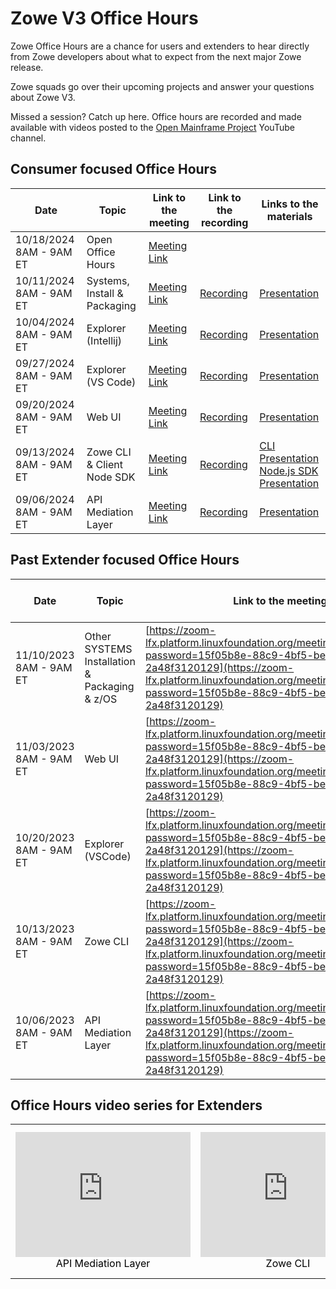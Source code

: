 # Zowe V3 Office Hours

Zowe Office Hours are a chance for users and extenders to hear directly from Zowe developers about what to expect from the next major Zowe release.

Zowe squads go over their upcoming projects and answer your questions about Zowe V3.

Missed a session? Catch up here. Office hours are recorded and made available with videos posted to the [Open Mainframe Project](https://www.youtube.com/@OpenMainframeProject) YouTube channel.

## Consumer focused Office Hours



| Date                      | Topic                          | Link to the meeting                                                                                                                                                                        | Link to the recording                                                                                                    | Links to the materials                                                                                                                                                               |
| ------------------------- | ------------------------------ | ------------------------------------------------------------------------------------------------------------------------------------------------------------------------------------------ |--------------------------------------------------------------------------------------------------------------------------|--------------------------------------------------------------------------------------------------------------------------------------------------------------------------------------|
| 10/18/2024 8AM - 9AM ET   | Open Office Hours              | [Meeting Link](https://zoom-lfx.platform.linuxfoundation.org/meeting/92746535715?password=0d6d9c4d-acab-4979-9ac1-f0a99aaa75c2)                                                               |                                                                                                                          |                                                                                                                                                                                      |
| 10/11/2024 8AM - 9AM ET   | Systems, Install & Packaging   | [Meeting Link](https://zoom-lfx.platform.linuxfoundation.org/meeting/92746535715?password=0d6d9c4d-acab-4979-9ac1-f0a99aaa75c2)                                                               | [Recording](https://zoom.us/rec/share/ogO4Ecuefp9QwLqQVg2_zqyJ1fOO2385arJ1Ug5pQNfsL4rW-743kJBt4eneqs-m.UA9GjLdNNIaZkIDU)                                                                                                            | [Presentation](https://ibm.box.com/shared/static/djno8xy478ym59fkmu5y8mb0rk1y6h4q.pptx)                                                                                                                                                                     |
| 10/04/2024 8AM - 9AM ET   | Explorer (Intellij)            | [Meeting Link](https://zoom-lfx.platform.linuxfoundation.org/meeting/92746535715?password=0d6d9c4d-acab-4979-9ac1-f0a99aaa75c2)                                                               | [Recording](https://zoom.us/rec/share/O7Da70rz1tpqyacu_haEVKiW2H-5z7KGIVMTA8s54M8oYstUsPTfUAmYKAT_7KLL.M4vBDpCmWHNfpiwn) | [Presentation](https://ibm.box.com/shared/static/8b16myv1fd41dbe3woaj7ojni8qq9z1t.pptx)                                                                                              |
| 09/27/2024 8AM - 9AM ET   | Explorer (VS Code)             | [Meeting Link](https://zoom-lfx.platform.linuxfoundation.org/meeting/92746535715?password=0d6d9c4d-acab-4979-9ac1-f0a99aaa75c2)                                                               | [Recording](https://zoom.us/rec/share/WSrYe_G-bg3_RejWg3TMzBeckSp0X4rjGyKoWQw6b9uPCBeVBrdZ4_44V9FSYCVH.HrqajES-VpB-9e9n) | [Presentation](https://ibm.box.com/shared/static/pt4fl6tk6oxnikyzdhv08m5h9l77pepj.pptx)                                                                                              |
| 09/20/2024 8AM - 9AM ET   | Web UI                         | [Meeting Link](https://zoom-lfx.platform.linuxfoundation.org/meeting/92746535715?password=0d6d9c4d-acab-4979-9ac1-f0a99aaa75c2)                                                               | [Recording](https://zoom.us/rec/share/25HTI5RzmBBbWrLbItbpWX0406Tt2kImbaJpDPAnPAObW4BLrrYmJi6X9X09VHkv.RRo1DPH9h_GFJDxC) | [Presentation](https://ibm.box.com/shared/static/xghjxsyuzyofezainfxrpnena7kyp3q2.pptx)                                                                                              |
| 09/13/2024 8AM - 9AM ET   | Zowe CLI & Client Node SDK     | [Meeting Link](https://zoom-lfx.platform.linuxfoundation.org/meeting/92746535715?password=0d6d9c4d-acab-4979-9ac1-f0a99aaa75c2)                                                               | [Recording](https://zoom.us/rec/share/ltCulqh3-PXUlUaJNYswd1Nk06l6h_pU24daQOM2RipHO-LzkyNvzaP275ze-B8.Nz3738DT-alh57jg)  | [CLI Presentation](https://ibm.box.com/shared/static/zdbaaicwak3kygtf9hdt4cq7odjx9oje.pptx) <br />[Node.js SDK Presentation](https://ibm.box.com/s/q88jnt4rfzsol8ybq6sjumu3w8bucsi7) |
| 09/06/2024 8AM - 9AM ET   | API Mediation Layer            | [Meeting Link](https://zoom-lfx.platform.linuxfoundation.org/meeting/92746535715?password=0d6d9c4d-acab-4979-9ac1-f0a99aaa75c2)                                                               | [Recording](https://zoom.us/rec/share/QOOVXWfuqf8IjCuAZgyR0O1yCEDbgLV-pZP7gU7q7RRJXuyF7h4dc3OxYBhIGc9z.7OJnf6iq55XHzP-m) | [Presentation](https://ibm.box.com/shared/static/x30uwkyat72ekuk03d1733p88l8zboy1.pptx)                                                                                              |


## Past Extender focused Office Hours

| Date | Topic | Link to the meeting                                                                                                  | Link to the recording | Links to the materials |
| ---- | ----- |----------------------------------------------------------------------------------------------------------------------|-----------------------|------------------------|
| 11/10/2023 8AM - 9AM ET | Other SYSTEMS Installation & Packaging & z/OS | 	[https://zoom-lfx.platform.linuxfoundation.org/meeting/93849373934?password=15f05b8e-88c9-4bf5-be2b-2a48f3120129](https://zoom-lfx.platform.linuxfoundation.org/meeting/93849373934?password=15f05b8e-88c9-4bf5-be2b-2a48f3120129) | 	[Zoom recording](https://youtu.be/XdU4YTcjBaw?feature=shared)   | 	[Presentation](https://ibm.box.com/shared/static/jrc9sfdiqipyk13enskcpri32ykg8f38.pptx)      |
| 11/03/2023 8AM - 9AM ET | Web UI | 	[https://zoom-lfx.platform.linuxfoundation.org/meeting/93849373934?password=15f05b8e-88c9-4bf5-be2b-2a48f3120129](https://zoom-lfx.platform.linuxfoundation.org/meeting/93849373934?password=15f05b8e-88c9-4bf5-be2b-2a48f3120129)     | 	[Zoom recording](https://youtu.be/xcoN3z4W_GM?feature=shared)       | 	Not Available          |
| 10/20/2023 8AM - 9AM ET | Explorer (VSCode) | 	[https://zoom-lfx.platform.linuxfoundation.org/meeting/93849373934?password=15f05b8e-88c9-4bf5-be2b-2a48f3120129](https://zoom-lfx.platform.linuxfoundation.org/meeting/93849373934?password=15f05b8e-88c9-4bf5-be2b-2a48f3120129)     | 	[Zoom recording](https://youtu.be/Ur-yPjJyTH8?feature=shared)       | 	[Presentation](https://ibm.box.com/s/h5nizhrgke12z63u7v1wivax126usjda)          |
| 10/13/2023 8AM - 9AM ET | Zowe CLI | 	[https://zoom-lfx.platform.linuxfoundation.org/meeting/93849373934?password=15f05b8e-88c9-4bf5-be2b-2a48f3120129](https://zoom-lfx.platform.linuxfoundation.org/meeting/93849373934?password=15f05b8e-88c9-4bf5-be2b-2a48f3120129)     | 	[Zoom recording](https://youtu.be/3DLV28Z3szE?feature=shared)       | 	[Presentation](https://ibm.box.com/s/cdw0q1xnpnmm1wmtbjl3bk0esiqnfyox)          |
| 10/06/2023 8AM - 9AM ET | API Mediation Layer | 	[https://zoom-lfx.platform.linuxfoundation.org/meeting/93849373934?password=15f05b8e-88c9-4bf5-be2b-2a48f3120129](https://zoom-lfx.platform.linuxfoundation.org/meeting/93849373934?password=15f05b8e-88c9-4bf5-be2b-2a48f3120129)     | 	[Zoom recording](https://youtu.be/6TTpRx9TyO4?feature=shared)       | 	[Presentation](https://ibm.box.com/s/0srch736nkq0q6kcrxazt0nvgfjnxyd3)          |

## Office Hours video series for Extenders

<table rules="none" align="center">
	<tr>
		<td>
			<center>
<iframe width="280" height="200" src="https://www.youtube.com/embed/6TTpRx9TyO4?si=UOC6VmLjQKQTQtkB" title="YouTube video player" frameborder="0" allow="accelerometer; autoplay; clipboard-write; encrypted-media; gyroscope; picture-in-picture; web-share" allowfullscreen></iframe>
<font color="000000">API Mediation Layer</font>
			</center>
		</td>
		<td>
			<center>
<iframe width="280" height="200" src="https://www.youtube.com/embed/3DLV28Z3szE?si=smn0iOoyz25GCljv" title="YouTube video player" frameborder="0" allow="accelerometer; autoplay; clipboard-write; encrypted-media; gyroscope; picture-in-picture; web-share" allowfullscreen></iframe>
<font color="000000">Zowe CLI</font>
			</center>
		</td>
		<td>
			<center>
<iframe width="280" height="200" src="https://www.youtube.com/embed/Ur-yPjJyTH8?si=ZFYjbBwV4khI375_" title="YouTube video player" frameborder="0" allow="accelerometer; autoplay; clipboard-write; encrypted-media; gyroscope; picture-in-picture; web-share" allowfullscreen></iframe>
<font color="000000">Zowe Explorer for Visual Studio Code</font>
			</center>
		</td>
	</tr>
</table>

